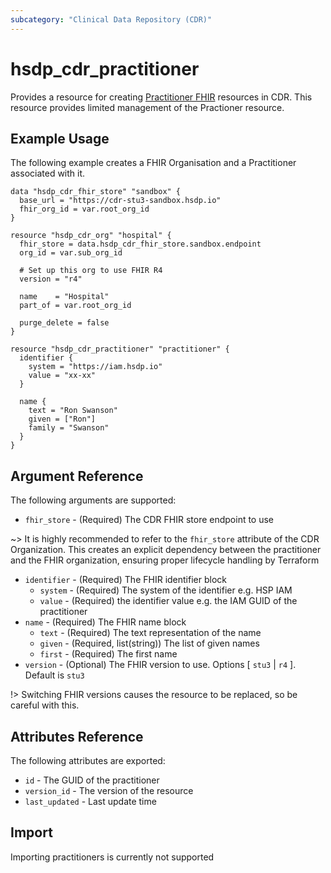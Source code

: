 ```yaml
---
subcategory: "Clinical Data Repository (CDR)"
---
```


# hsdp_cdr_practitioner

Provides a resource for creating [Practitioner FHIR](https://www.hl7.org/fhir/practitioner.html) resources in CDR.
This resource provides limited management of the Practioner resource.

## Example Usage

The following example creates a FHIR Organisation and a Practitioner associated with it.

```hcl
data "hsdp_cdr_fhir_store" "sandbox" {
  base_url = "https://cdr-stu3-sandbox.hsdp.io"
  fhir_org_id = var.root_org_id
}

resource "hsdp_cdr_org" "hospital" {
  fhir_store = data.hsdp_cdr_fhir_store.sandbox.endpoint
  org_id = var.sub_org_id

  # Set up this org to use FHIR R4
  version = "r4"
  
  name    = "Hospital"
  part_of = var.root_org_id
  
  purge_delete = false
}

resource "hsdp_cdr_practitioner" "practitioner" {
  identifier {
    system = "https://iam.hsdp.io"
    value = "xx-xx"
  }

  name {
    text = "Ron Swanson"
    given = ["Ron"]
    family = "Swanson"
  }
}
```

## Argument Reference

The following arguments are supported:

* `fhir_store` - (Required) The CDR FHIR store endpoint to use

~> It is highly recommended to refer to the `fhir_store` attribute of the CDR Organization.
This creates an explicit dependency between the practitioner and the FHIR organization,
ensuring proper lifecycle handling by Terraform

* `identifier` - (Required) The FHIR identifier block
  * `system` - (Required) The system of the identifier e.g. HSP IAM
  * `value` - (Required) the identifier value e.g. the IAM GUID of the practitioner
* `name` - (Required) The FHIR name block
  * `text` - (Required) The text representation of the name
  * `given` - (Required, list(string)) The list of given names
  * `first` - (Required) The first name
* `version` - (Optional) The FHIR version to use. Options [ `stu3` | `r4` ]. Default is `stu3`

!> Switching FHIR versions causes the resource to be replaced, so be careful with this.

## Attributes Reference

The following attributes are exported:

* `id` - The GUID of the practitioner
* `version_id` - The version of the resource
* `last_updated` - Last update time

## Import

Importing practitioners is currently not supported

